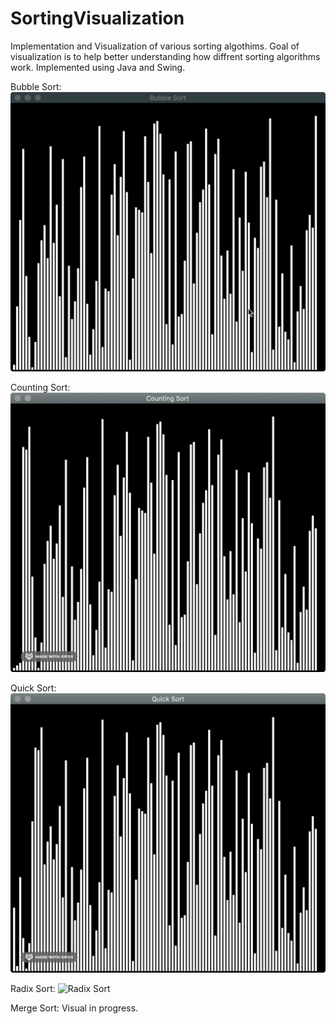 # SortingVisualization

Implementation and Visualization of various sorting algothims.
Goal of visualization is to help better understanding how diffrent sorting algorithms work.
Implemented using Java and Swing.

Bubble Sort:
![Bubble Sort](gifs/Bubble_Sort.gif)

Counting Sort:
![Counting Sort](gifs/Counting_Sort.gif)

Quick Sort:
![Quick Sort](gifs/Quick_Sort.gif)

Radix Sort:
![Radix Sort](gifs/Radix_Sort.gif)

Merge Sort: Visual in progress.
